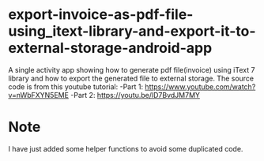 # export-invoice-as-pdf-file-using_itext-library-and-export-it-to-external-storage-android-app
A single activity app showing how to generate pdf file(invoice) using iText 7 library and how to export the generated file to external storage.
The source code is from this youtube tutorial:
        -Part 1: https://www.youtube.com/watch?v=nWbFXYN5EME
        -Part 2: https://youtu.be/lD7BvdJM7MY
        
# Note

I have just added some helper functions to avoid some duplicated code.


